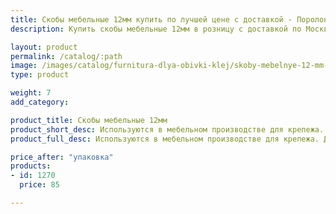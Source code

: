 ```yaml
---
title: Скобы мебельные 12мм купить по лучшей цене с доставкой - Поролоныч
description: Купить скобы мебельные 12мм в розницу с доставкой по Москве в интернет-магазине Поролоныча.

layout: product
permalink: /catalog/:path
image: /images/catalog/furnitura-dlya-obivki-klej/skoby-mebelnye-12-mm-01_1600w.jpg
type: product

weight: 7
add_category: 

product_title: Скобы мебельные 12мм
product_short_desc: Используются в мебельном производстве для крепежа. Длина скобы 12 мм.
product_full_desc: Используются в мебельном производстве для крепежа. Длина скобы 12 мм.

price_after: "упаковка"
products:
- id: 1270
  price: 85

---
```

